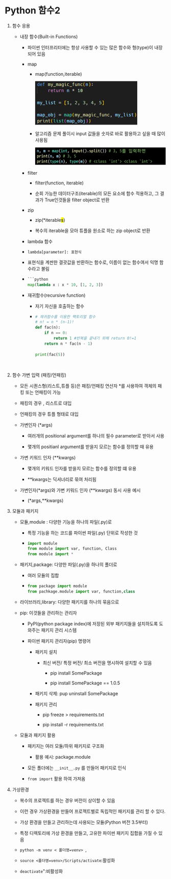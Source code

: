 # Python 함수2

1. 함수 응용
   
   - 내장 함수(Built-in Functions)
     
     - 파이썬 인터프리터에는 항상 사용할 수 있는 많은 함수와 형(type)이 내장되어 있음
     
     - map
       
       - map(function,iterable)
         
         ![](python_230119_assets/2023-01-19-09-12-52-image.png)
       
       - 알고리즘 문제 풀이시 input 값들을 숫자로 바로 활용하고 싶을 때 많이 사용됨
         
         ![](python_230119_assets/2023-01-19-09-16-30-image.png)
     
     - filter
       
       - filter(function, iterable)
       
       - 순회 가능한 데이터구조(iterable)의 모든 요소에 함수 적용하고, 그 결과가 True인것들을  filter object로 반환
     
     - zip
       
       - zip(*iterable<mark>s</mark>)
       
       - 복수의 iterable을 모아 튜플을 원소로 하는 zip object로 반환
     
     -  lambda 함수
       
       - `lambda[parameter]: 표현식`
       
       -  표현식을 계싼한 결괏값을 반환하는 함수로, 이름이 없는 함수여서 익명 함수라고 불림
       
       - ```python
         ```python
         map(lambda x : x * 10, [1, 2, 3])
         
         
         ```
       
       
     
     - 재귀함수(recursive function)
       
       - 자기 자신을 호출하는 함수
       
       - ```python
         # 재귀함수를 이용한 팩토리얼 함수
         # n! = n * (n-1)!
         def fac(n):
             if n == 0:
                 return 1 #반복을 끝내기 위해 return 0!=1
             return n * fac(n - 1)
         
         print(fac(5))
         ```
     
         

2. 함수 가변 입력 (패킹/언패킹)
   
   - 모든 시퀀스형(리스트,튜플 등)은 패킹/언패킹 연산자 *를 사용하여 객체의 패킹 또는 언패킹이 가능
   
   - 패킹의 경우 , 리스트로 대입
   
   - 언패킹의 경우 튜플 형태로 대입
   
   - 가변인자 (*args)
     
     - 여러개의 positional argument를 하나의 필수 parameter로 받아서 사용
     
     - 몇개의 positianl argument를 받을지 모르는 함수를 정의할 때 유용
   
   - 가변 키워드 인자 (**kwargs)
     
     -  몇개의 키워드 인자를 받을지 모르는 함수를 정의할 떄 유용
     
     - **kwargs는 딕셔너리로 묶여 처리됨
   
   - 가변인자(*args)와 가변 키워드 인자 (**kwargs) 동시 사용 예시
     
     - (*args,**kwargs)

3. 모듈과 패키지
   
   - 모듈,module : 다양한 기능을 하나의 파일(.py)로
     
     - 특정 기능을 하는 코드를 파이썬 파일(.py) 단위로 작성한 것
     
     - ```python
       import module
       from module import var, function, Class
       from module import *
       ```
   
   - 패키지,package: 다양한 파일(.py)을 하나의 폴더로
     
     - 여러 모듈의 집합
     
     - ```python
       from package import module
       from pachkage.module import var, function,class
       ```
   
   - 라이브러리,library: 다양한 패키지를 하나의 묶음으로
   
   - pip: 이것들을 관리하는 관리자
     
     - PyPI(python package index)에 저장된 외부 패키지들을 설치하도록 도와주는 패키지 관리 시스템
     
     - 파이썬 패키지 관리자(pip) 명령어
       
       - 패키지 설치 
         
         - 최신 버전/ 특정 버전/ 최소 버전을 명시하여 설치할 수 있음
           
           - pip install SomePackage
           
           - pip install SomePackage == 1.0.5
       
       - 패키지 삭제: pup uninstall SomePackage
       
       - 패키지 관리
         
         - pip freeze > requirements.txt
         
         - pip install -r requirements.txt
   
   - 모듈과 패키지 활용
     
     - 패키지는 여러 모듈/하위 패키지로 구조화
       
       - 활용 예시: package.module
     
     - 모든 폴더에는 `__init__.py` 를 만들어 패키지로 인식
     
     - `from import` 활용 하여 가져옴

4. 가상환경
   
   - 복수의 프로젝트를 하는 경우 버전이 상이할 수 있음
   
   - 이런 경우 가상환경을 만들어 프로젝트별로 독립적인 패키지를 관리 할 수 있다.
   
   - 가상 환경을 만들고 관리하는데 사용되는 모듈(Python 버전 3.5부터)
   
   - 특정 디렉토리에 가상 환경을 만들고, 고유한 파이썬 패키지 집합을 가질 수 있음
   
   - `python -m venv < 폴더명=venv> `, 
   
   - `source <폴더명=venv>/Scripts/activate`:활성화
   
   - `deactivate`":비활성화
     
     


